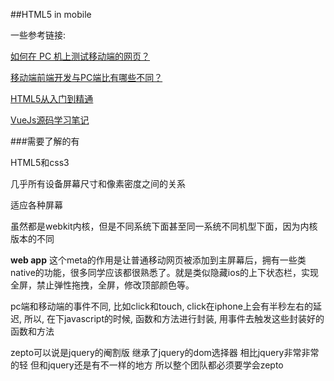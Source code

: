 ##HTML5 in mobile

一些参考链接:

[如何在 PC 机上测试移动端的网页？](http://www.zhihu.com/question/20322475)

[移动端前端开发与PC端比有哪些不同？](http://www.zhihu.com/question/34364365)

[HTML5从入门到精通](http://www.maiziedu.com/course/web/228-2627/)

[VueJs源码学习笔记](http://jiongks.name/blog/vue-code-review/)

###需要了解的有

HTML5和css3

几乎所有设备屏幕尺寸和像素密度之间的关系

适应各种屏幕

虽然都是webkit内核，但是不同系统下面甚至同一系统不同机型下面，因为内核版本的不同

**web app**
<meta name="apple-mobile-web-app-capable" content="yes">
这个meta的作用是让普通移动网页被添加到主屏幕后，拥有一些类native的功能，很多同学应该都很熟悉了。就是类似隐藏ios的上下状态栏，实现全屏，禁止弹性拖拽，全屏，修改顶部颜色等。

pc端和移动端的事件不同, 比如click和touch, click在iphone上会有半秒左右的延迟, 所以, 在下javascript的时候, 函数和方法进行封装, 用事件去触发这些封装好的函数和方法

zepto可以说是jquery的阉割版 继承了jquery的dom选择器 相比jquery非常非常的轻 但和jquery还是有不一样的地方 所以整个团队都必须要学会zepto